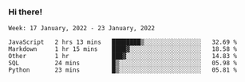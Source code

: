 ### Hi there!

<!--START_SECTION:waka-->
```text
Week: 17 January, 2022 - 23 January, 2022

JavaScript   2 hrs 13 mins   ████████▒░░░░░░░░░░░░░░░░   32.69 % 
Markdown     1 hr 15 mins    ████▓░░░░░░░░░░░░░░░░░░░░   18.58 % 
Other        1 hr            ███▓░░░░░░░░░░░░░░░░░░░░░   14.83 % 
SQL          24 mins         █▒░░░░░░░░░░░░░░░░░░░░░░░   05.98 % 
Python       23 mins         █▒░░░░░░░░░░░░░░░░░░░░░░░   05.81 % 
```
<!--END_SECTION:waka-->
